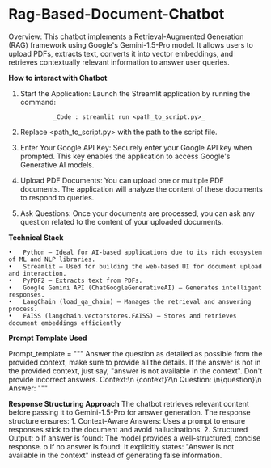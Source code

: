 # Rag-Based-Document-Chatbot

Overview: 
This chatbot implements a Retrieval-Augmented Generation (RAG) framework using Google's Gemini-1.5-Pro model. It allows users to upload PDFs, extracts text, converts it into vector embeddings, and retrieves contextually relevant information to answer user queries.

**How to interact with Chatbot**

1. Start the Application: Launch the Streamlit application by running the command:

                _Code : streamlit run <path_to_script.py>_

2. Replace <path_to_script.py> with the path to the script file.

3. Enter Your Google API Key: Securely enter your Google API key when prompted. This key enables the application to access Google's Generative AI models.

4. Upload PDF Documents: You can upload one or multiple PDF documents. The application will analyze the content of these documents to respond to queries.

5. Ask Questions: Once your documents are processed, you can ask any question related to the content of your uploaded documents.

**Technical Stack**
 
    •	Python – Ideal for AI-based applications due to its rich ecosystem of ML and NLP libraries.
    •	Streamlit – Used for building the web-based UI for document upload and interaction.
    •	PyPDF2 – Extracts text from PDFs.
    •	Google Gemini API (ChatGoogleGenerativeAI) – Generates intelligent responses.
    •	LangChain (load_qa_chain) – Manages the retrieval and answering process.
    •	FAISS (langchain.vectorstores.FAISS) – Stores and retrieves document embeddings efficiently

**Prompt Template Used**

Prompt_template = """
    Answer the question as detailed as possible from the provided context, make sure to provide all the details. 
    If the answer is not in the provided context, just say, "answer is not available in the context".
    Don't provide incorrect answers.
    Context:\n {context}?\n
    Question: \n{question}\n
    Answer:
"""

**Response Structuring Approach**
  The chatbot retrieves relevant content before passing it to Gemini-1.5-Pro for answer generation. The response structure ensures:
    1.	Context-Aware Answers: Uses a prompt to ensure responses stick to the document and avoid hallucinations.
    2.	Structured Output:
          o	If answer is found: The model provides a well-structured, concise response.
          o If no answer is found: It explicitly states: "Answer is not available in the context" instead of generating false information.
